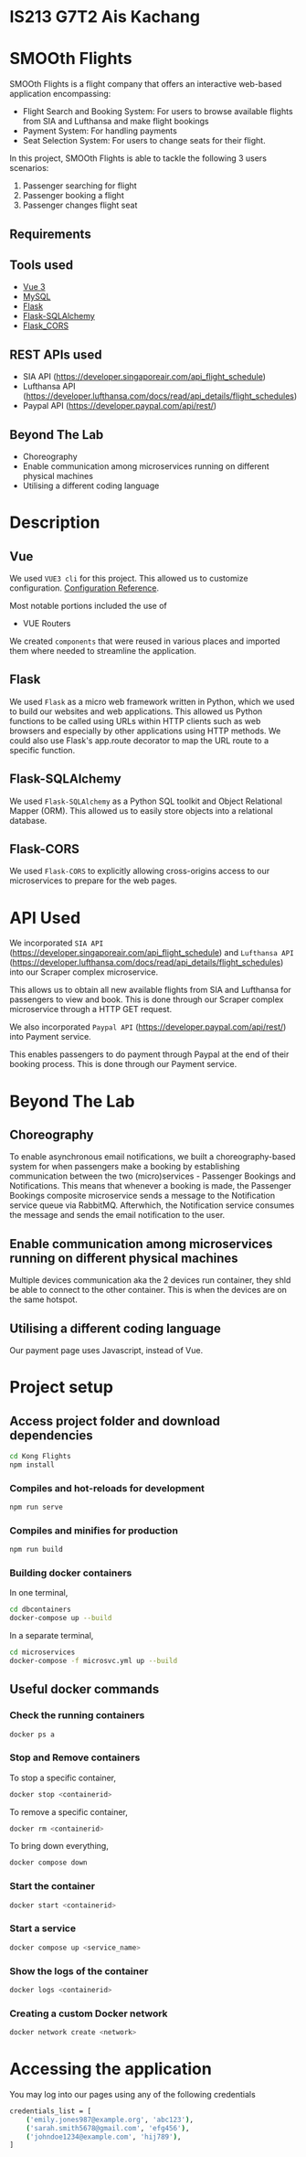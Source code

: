 # IS213 G7T2 Ais Kachang
# SMOOth Flights
SMOOth Flights is a flight company that offers an interactive web-based application encompassing:
- Flight Search and Booking System: For users to browse available flights from SIA and Lufthansa and make flight bookings
- Payment System: For handling payments 
- Seat Selection System: For users to change seats for their flight.

In this project, SMOOth Flights is able to tackle the following 3 users scenarios:
1. Passenger searching for flight
2. Passenger booking a flight
3. Passenger changes flight seat

## Requirements

## Tools used
- [Vue 3](https://vuejs.org/guide/introduction.html)
- [MySQL](https://dev.mysql.com/doc/workbench/en/wb-intro.html)
- [Flask](https://flask.palletsprojects.com/en/latest/)
- [Flask-SQLAlchemy](https://flask-sqlalchemy.palletsprojects.com/en/3.1.x/api/)
- [Flask_CORS](https://flask-cors.readthedocs.io/en/latest/)

## REST APIs used
- SIA API (https://developer.singaporeair.com/api_flight_schedule)
- Lufthansa API (https://developer.lufthansa.com/docs/read/api_details/flight_schedules) 
- Paypal API (https://developer.paypal.com/api/rest/)

## Beyond The Lab
- Choreography
- Enable communication among microservices running on different physical machines
- Utilising a different coding language

# Description

## Vue
We used `VUE3 cli` for this project. This allowed us to customize configuration. [Configuration Reference](https://cli.vuejs.org/config/).

Most notable portions included the use of 
- VUE Routers

We created `components` that were reused in various places and imported them where needed to streamline the application.  

## Flask
We used `Flask` as a micro web framework written in Python, which we used to build our websites and web applications.  This allowed us Python functions to be called using URLs within HTTP clients such as web browsers and especially by other applications using HTTP methods. We could also use Flask's app.route decorator to map the URL route to a specific function. 

## Flask-SQLAlchemy
We used `Flask-SQLAlchemy` as a Python SQL toolkit and Object Relational Mapper (ORM). This allowed us to easily store objects into a relational database.

## Flask-CORS
We used `Flask-CORS` to explicitly allowing cross-origins access to our microservices to prepare for the web pages.

# API Used
We incorporated `SIA API` (https://developer.singaporeair.com/api_flight_schedule) and `Lufthansa API` (https://developer.lufthansa.com/docs/read/api_details/flight_schedules) into our Scraper complex microservice.

This allows us to obtain all new available flights from SIA and Lufthansa for passengers to view and book. This is done through our Scraper complex microservice through a HTTP GET request. 

We also incorporated `Paypal API` (https://developer.paypal.com/api/rest/) into Payment service.

This enables passengers to do payment through Paypal at the end of their booking process. This is done through our Payment service. 

# Beyond The Lab

## Choreography
To enable asynchronous email notifications, we built a choreography-based system for when passengers make a booking by establishing communication between the two (micro)services - Passenger Bookings and Notifications. This means that whenever a booking is made,  the Passenger Bookings composite microservice sends a message to the Notification service queue via RabbitMQ. Afterwhich, the Notification service consumes the message and sends the email notification to the user. 

## Enable communication among microservices running on different physical machines
Multiple devices communication aka the 2 devices run container, they shld be able to connect to the other container. This is when the devices are on the same hotspot.

## Utilising a different coding language
Our payment page uses Javascript, instead of Vue.

# Project setup
## Access project folder and download dependencies

```sh
cd Kong Flights
npm install
```

### Compiles and hot-reloads for development
```sh
npm run serve
```

### Compiles and minifies for production
```sh
npm run build
```

### Building docker containers
In one terminal, 
```sh
cd dbcontainers
docker-compose up --build
```
In a separate terminal,
```sh
cd microservices
docker-compose -f microsvc.yml up --build
```

## Useful docker commands
### Check the running containers
```sh
docker ps a
```
### Stop and Remove containers
To stop a specific container,
```sh
docker stop <containerid>
```
To remove a specific container,
```sh
docker rm <containerid>
```
To bring down everything,
```sh
docker compose down
```

### Start the container
```sh
docker start <containerid>
```

### Start a service
```sh
docker compose up <service_name>
```

### Show the logs of the container
```sh
docker logs <containerid>
```

### Creating a custom Docker network
```sh
docker network create <network>
```

# Accessing the application
You may log into our pages using any of the following credentials
```sh
credentials_list = [
    ('emily.jones987@example.org', 'abc123'),
    ('sarah.smith5678@gmail.com', 'efg456'),
    ('johndoe1234@example.com', 'hij789'),
]
```




